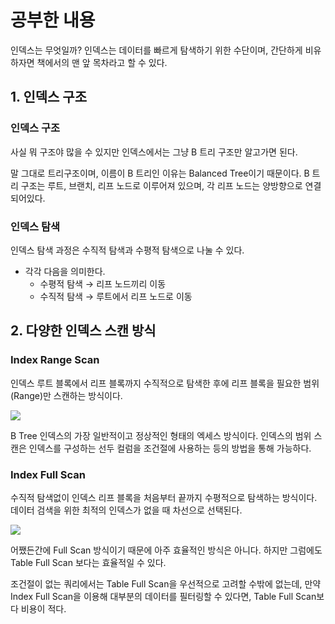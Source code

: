 # 공부한 내용

인덱스는 무엇일까? 인덱스는 데이터를 빠르게 탐색하기 위한 수단이며, 간단하게 비유하자면 책에서의 맨 앞 목차라고 할 수 있다.

## 1. 인덱스 구조

### 인덱스 구조

사실 뭐 구조야 많을 수 있지만 인덱스에서는 그냥 B 트리 구조만 알고가면 된다.

말 그대로 트리구조이며, 이름이 B 트리인 이유는 Balanced Tree이기 때문이다. B 트리 구조는 루트, 브랜치, 리프 노드로 이루어져 있으며, 각 리프 노드는 양방향으로 연결되어있다.

### 인덱스 탐색

인덱스 탐색 과정은 수직적 탐색과 수평적 탐색으로 나눌 수 있다.

- 각각 다음을 의미한다.
  - 수평적 탐색 → 리프 노드끼리 이동
  - 수직적 탐색 → 루트에서 리프 노드로 이동

## 2. 다양한 인덱스 스캔 방식

### Index Range Scan

인덱스 루트 블록에서 리프 블록까지 수직적으로 탐색한 후에 리프 블록을 필요한 범위(Range)만 스캔하는 방식이다.

![](https://dataonair.or.kr/publishing/img/knowledge/SQL_331.jpg)

B Tree 인덱스의 가장 일반적이고 정상적인 형태의 엑세스 방식이다. 인덱스의 범위 스캔은 인덱스를 구성하는 선두 컬럼을 조건절에 사용하는 등의 방법을 통해 가능하다.

### Index Full Scan

수직적 탐색없이 인덱스 리프 블록을 처음부터 끝까지 수평적으로 탐색하는 방식이다. 데이터 검색을 위한 최적의 인덱스가 없을 때 차선으로 선택된다.

![](https://dataonair.or.kr/publishing/img/knowledge/SQL_332.jpg)

어쨌든간에 Full Scan 방식이기 때문에 아주 효율적인 방식은 아니다. 하지만 그럼에도 Table Full Scan 보다는 효율적일 수 있다.

조건절이 없는 쿼리에서는 Table Full Scan을 우선적으로 고려할 수밖에 없는데, 만약 Index Full Scan을 이용해 대부분의 데이터를 필터링할 수 있다면, Table Full Scan보다 비용이 적다.



























